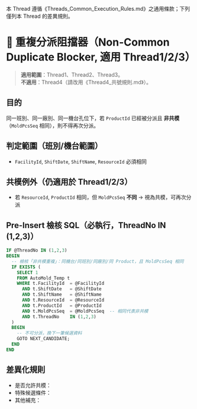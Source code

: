 本 Thread 遵循《Threads_Common_Execution_Rules.md》之通用條款；下列僅列本 Thread 的差異規則。

# 📑 重複分派阻擋器（Non-Common Duplicate Blocker, 適用 Thread1/2/3）

> **適用範圍**：Thread1、Thread2、Thread3。  
> **不適用**：Thread4（請改用《Thread4_共號規則.md》）。

## 目的
同一班別、同一廠別、同一機台孔位下，若 `ProductId` 已經被分派且 **非共模**（`MoldPcsSeq` 相同），則不得再次分派。

## 判定範圍（班別/機台範圍）
- `FacilityId`, `ShiftDate`, `ShiftName`, `ResourceId` 必須相同

## 共模例外（仍適用於 Thread1/2/3）
- 若 `ResourceId`, `ProductId` 相同，但 `MoldPcsSeq` **不同** → 視為共模，可再次分派

## Pre-Insert 檢核 SQL（必執行，ThreadNo IN (1,2,3)）
```sql
IF @ThreadNo IN (1,2,3)
BEGIN
  -- 檢核「非共模重複」：同機台/同班別/同廠別/同 Product，且 MoldPcsSeq 相同
  IF EXISTS (
    SELECT 1
    FROM AutoMold_Temp t
    WHERE t.FacilityId  = @FacilityId
      AND t.ShiftDate   = @ShiftDate
      AND t.ShiftName   = @ShiftName
      AND t.ResourceId  = @ResourceId
      AND t.ProductId   = @ProductId
      AND t.MoldPcsSeq  = @MoldPcsSeq  -- 相同代表非共模
      AND t.ThreadNo    IN (1,2,3)
  )
  BEGIN
    -- 不可分派，換下一筆候選資料
    GOTO NEXT_CANDIDATE;
  END
END
```


## 差異化規則
- 是否允許共模：
- 特殊候選條件：
- 其他補充：
